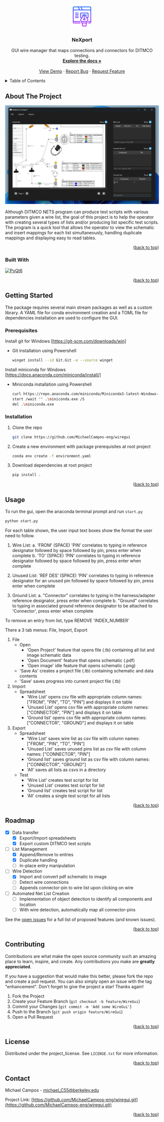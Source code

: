 <!-- Improved compatibility of back to top link: See: https://github.com/othneildrew/Best-README-Template/pull/73 -->
<a id="readme-top"></a>
<!--
*** Thanks for checking out the Best-README-Template. If you have a suggestion
*** that would make this better, please fork the repo and create a pull request
*** or simply open an issue with the tag "enhancement".
*** Don't forget to give the project a star!
*** Thanks again! Now go create something AMAZING! :D
-->


<!-- PROJECT LOGO -->
<br />
<div align="center">
  <a href="https://github.com/MichaelCampos-eng/wiregui">
    <img src="images/icons8-gui-96.png" alt="Logo" width="80" height="80">
  </a>

<h3 align="center">NeXport</h3>

  <p align="center">
    GUI wire manager that maps connections and connectors for DITMCO testing.  
    <br />
    <a href="https://github.com/MichaelCampos-eng/wiregui.git"><strong>Explore the docs »</strong></a>
    <br />
    <br />
    <a href="https://github.com/MichaelCampos-eng/wiregui.git">View Demo</a>
    &middot;
    <a href="https://github.com/MichaelCampos-eng/wiregui.git/issues/new?labels=bug&template=bug-report---.md">Report Bug</a>
    &middot;
    <a href="https://github.com/MichaelCampos-eng/wiregui.git/issues/new?labels=enhancement&template=feature-request---.md">Request Feature</a>
  </p>
</div>



<!-- TABLE OF CONTENTS -->
<details>
  <summary>Table of Contents</summary>
  <ol>
    <li>
      <a href="#about-the-project">About The Project</a>
      <ul>
        <li><a href="#built-with">Built With</a></li>
      </ul>
    </li>
    <li>
      <a href="#getting-started">Getting Started</a>
      <ul>
        <li><a href="#prerequisites">Prerequisites</a></li>
        <li><a href="#installation">Installation</a></li>
      </ul>
    </li>
    <li><a href="#usage">Usage</a></li>
    <li><a href="#roadmap">Roadmap</a></li>
    <li><a href="#contributing">Contributing</a></li>
    <li><a href="#license">License</a></li>
    <li><a href="#contact">Contact</a></li>
  </ol>
</details>



<!-- ABOUT THE PROJECT -->
## About The Project

<div align="center">
  <a href="https://github.com/MichaelCampos-eng/wiregui">
    <img src="images/example.png" alt="Example">
  </a>
</div>

Although DITMCO NETS program can produce test scripts with various parameters given a wire list, the goal of this
project is to help the operator with creating several types of lists and/or producing list specific test scripts.
The program is a quick tool that allows the operator to view the schematic and insert mappings for each list simultaneously, handling duplicate mappings and displaying easy to read tables. 

<p align="right">(<a href="#readme-top">back to top</a>)</p>



### Built With

[![PyQt6]][PyQt6-url]

<p align="right">(<a href="#readme-top">back to top</a>)</p>



<!-- GETTING STARTED -->
## Getting Started

The package requires several main stream packages as well as a custom library. A YAML file for conda environment
creation and a TOML file for dependencies installation are used to configure the GUI.

### Prerequisites

Install git for Windows [https://git-scm.com/downloads/win]

* Git installation using Powershell
  ```sh
  winget install --id Git.Git -e --source winget
  ```

Install miniconda for Windows [https://docs.anaconda.com/miniconda/install/]
* Miniconda installation using Powershell
  ```sh
  curl https://repo.anaconda.com/miniconda/Miniconda3-latest-Windows-x86_64.exe -o .\miniconda.exe
  start /wait "" .\miniconda.exe /S
  del .\miniconda.exe
  ```

### Installation

1. Clone the repo
   ```sh
   git clone https://github.com/MichaelCampos-eng/wiregui
   ```
3. Create a new environment with package prerequisites at root project
   ```sh
   conda env create -f environment.yaml
   ```
4. Download dependencies at root project
   ```sh
   pip install .
   ```

<p align="right">(<a href="#readme-top">back to top</a>)</p>



<!-- USAGE EXAMPLES -->
## Usage

To run the gui, open the anaconda terminal prompt and run `start.py`

  ```sh
  python start.py
  ```

For each table shown, the user input text boxes show the format the user need to follow.

  1. Wire List: 
    a. 'FROM' (SPACE) 'PIN' correlates to typing in reference designator followed by space followed by pin, press enter when complete
    b. 'TO' (SPACE) 'PIN' correlates to typing in reference designator followed by space followed by pin, press enter when complete
  
  2. Unused List: 'REF DES' (SPACE) 'PIN' correlates to typing in reference designator for an unused pin followed by space followed by pin, press enter when complete

  3. Ground List:
    a. "Connector" correlates to typing in the harness/adapter reference designator, press enter when complete
    b. "Ground" correlates to typing in associated ground reference designator to be attached to 'Connector', press enter when complete

To remove an entry from list, type REMOVE 'INDEX_NUMBER'

There a 3 tab menus: File, Import, Export

1. File
    * Open
      - 'Open Project' feature that opens file (.tb) containing all list and image schematic data
      - 'Open Document' feature that opens schematic (.pdf)
      - 'Open image' idle feature that opens schematic (.png)
    * 'Save As' creates a project file (.tb) containing schematic and data contents
    * 'Save' saves progress into current project file (.tb)
2. Import
    * Spreadsheet
      - 'Wire List' opens csv file with appropriate column names: ["FROM", "PIN", "TO", "PIN"] and displays it on table
      - 'Unused List' opens csv file with appropriate column names: ["CONNECTOR", "PIN"] and displays it on table
      - 'Ground list' opens csv file with appropriate column names: ["CONNECTOR", "GROUND"] and displays it on table
3. Export
    * Spreadsheet
      - 'Wire List' saves wire list as csv file with column names: ["FROM", "PIN", "TO", "PIN"]
      - 'Unused List' saves unused pins list as csv file with column names: ["CONNECTOR", "PIN"]
      - 'Ground list' saves ground list as csv file with column names: ["CONNECTOR", "GROUND"]
      - 'All' saves all lists as csvs in a directory
    * Test
      - 'Wire List' creates test script for list
      - 'Unused List' creates test script for list
      - 'Ground list' creates test script for list
      - 'All' creates a single test script for all lists

<p align="right">(<a href="#readme-top">back to top</a>)</p>

<!-- ROADMAP -->
## Roadmap

- [X] Data transfer
    - [X] Export/Import spreadsheets
    - [X] Export custom DITMCO test scripts
- [ ] List Management
    - [X] Append/Remove to entries
    - [X] Duplicate handling
    - [ ] In-place entry manipulation
- [ ] Wire Detection
    - [X] Import and convert pdf schematic to image
    - [ ] Detect wire connections 
    - [ ] Appends connector-pin to wire list upon clicking on wire
- [ ] Automated Net List Creation
    - [ ] Implementation of object detection to identify all components and location
    - [ ] With wire detection, automatically map all connector-pins 

See the [open issues](https://github.com/MichaelCampos-eng/wiregui.git/issues) for a full list of proposed features (and known issues).

<p align="right">(<a href="#readme-top">back to top</a>)</p>



<!-- CONTRIBUTING -->
## Contributing

Contributions are what make the open source community such an amazing place to learn, inspire, and create. Any contributions you make are **greatly appreciated**.

If you have a suggestion that would make this better, please fork the repo and create a pull request. You can also simply open an issue with the tag "enhancement".
Don't forget to give the project a star! Thanks again!

1. Fork the Project
2. Create your Feature Branch (`git checkout -b feature/WireGui`)
3. Commit your Changes (`git commit -m 'Add some WireGui'`)
4. Push to the Branch (`git push origin feature/WireGui`)
5. Open a Pull Request

<p align="right">(<a href="#readme-top">back to top</a>)</p>


<!-- LICENSE -->
## License

Distributed under the project_license. See `LICENSE.txt` for more information.

<p align="right">(<a href="#readme-top">back to top</a>)</p>



<!-- CONTACT -->
## Contact

Michael Campos - michael_C55@berkeley.edu

Project Link: [https://github.com/MichaelCampos-eng/wiregui.git](https://github.com/MichaelCampos-eng/wiregui.git)

<p align="right">(<a href="#readme-top">back to top</a>)</p>




<!-- MARKDOWN LINKS & IMAGES -->
<!-- https://www.markdownguide.org/basic-syntax/#reference-style-links -->
[contributors-shield]: https://img.shields.io/github/contributors/othneildrew/Best-README-Template.svg?style=for-the-badge
[contributors-url]: https://github.com/othneildrew/Best-README-Template/graphs/contributors
[forks-shield]: https://img.shields.io/github/forks/othneildrew/Best-README-Template.svg?style=for-the-badge
[forks-url]: https://github.com/othneildrew/Best-README-Template/network/members
[stars-shield]: https://img.shields.io/github/stars/othneildrew/Best-README-Template.svg?style=for-the-badge
[stars-url]: https://github.com/othneildrew/Best-README-Template/stargazers
[issues-shield]: https://img.shields.io/github/issues/othneildrew/Best-README-Template.svg?style=for-the-badge
[issues-url]: https://github.com/othneildrew/Best-README-Template/issues
[license-shield]: https://img.shields.io/github/license/othneildrew/Best-README-Template.svg?style=for-the-badge
[license-url]: https://github.com/othneildrew/Best-README-Template/blob/master/LICENSE.txt
[linkedin-shield]: https://img.shields.io/badge/-LinkedIn-black.svg?style=for-the-badge&logo=linkedin&colorB=555
[linkedin-url]: https://linkedin.com/in/othneildrew
[product-screenshot]: images/screenshot.png
[Next.js]: https://img.shields.io/badge/next.js-000000?style=for-the-badge&logo=nextdotjs&logoColor=white
[Next-url]: https://nextjs.org/
[React.js]: https://img.shields.io/badge/React-20232A?style=for-the-badge&logo=react&logoColor=61DAFB
[React-url]: https://reactjs.org/
[Vue.js]: https://img.shields.io/badge/Vue.js-35495E?style=for-the-badge&logo=vuedotjs&logoColor=4FC08D
[Vue-url]: https://vuejs.org/
[Angular.io]: https://img.shields.io/badge/Angular-DD0031?style=for-the-badge&logo=angular&logoColor=white
[Angular-url]: https://angular.io/
[Svelte.dev]: https://img.shields.io/badge/Svelte-4A4A55?style=for-the-badge&logo=svelte&logoColor=FF3E00
[Svelte-url]: https://svelte.dev/
[Laravel.com]: https://img.shields.io/badge/Laravel-FF2D20?style=for-the-badge&logo=laravel&logoColor=white
[Laravel-url]: https://laravel.com
[Bootstrap.com]: https://img.shields.io/badge/Bootstrap-563D7C?style=for-the-badge&logo=bootstrap&logoColor=white
[Bootstrap-url]: https://getbootstrap.com
[JQuery.com]: https://img.shields.io/badge/jQuery-0769AD?style=for-the-badge&logo=jquery&logoColor=white
[JQuery-url]: https://jquery.com 

[PyQt6]: https://img.shields.io/badge/PyQt6-6.8.1-blue
[PyQt6-url]: https://doc.qt.io/qtforpython-6/

